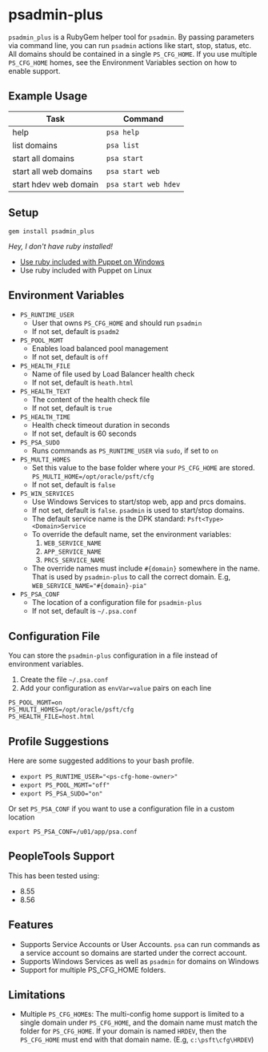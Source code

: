 # psadmin-plus 

`psadmin_plus` is a RubyGem helper tool for `psadmin`. By passing parameters via command line, you can run `psadmin` actions like start, stop, status, etc. All domains should be contained in a single `PS_CFG_HOME`. If you use multiple `PS_CFG_HOME` homes, see the Environment Variables section on how to enable support.

## Example Usage

| Task                  | Command              |
| --------------------- | -------------------- |
| help                  | `psa help`           |
| list domains          | `psa list`           |
| start all domains     | `psa start`          |
| start all web domains | `psa start web`      |
| start hdev web domain | `psa start web hdev` |

## Setup

`gem install psadmin_plus`

*Hey, I don't have ruby installed!*

* [Use ruby included with Puppet on Windows](https://gist.github.com/iversond/e56e608cf8fa65f7160416f4c434da57#file-enableRubyGems-ps1)
* Use ruby included with Puppet on Linux

## Environment Variables

* `PS_RUNTIME_USER`
    * User that owns `PS_CFG_HOME` and should run `psadmin`
    * If not set, default is `psadm2`
* `PS_POOL_MGMT`
    * Enables load balanced pool management
    * If not set, default is `off`
* `PS_HEALTH_FILE`
    * Name of file used by Load Balancer health check
    * If not set, default is `heath.html`
* `PS_HEALTH_TEXT`
    * The content of the health check file
    * If not set, default is `true`
* `PS_HEALTH_TIME`
    * Health check timeout duration in seconds
    * If not set, default is 60 seconds
* `PS_PSA_SUDO`
    * Runs commands as `PS_RUNTIME_USER` via `sudo`, if set to `on`
* `PS_MULTI_HOMES`
    * Set this value to the base folder where your `PS_CFG_HOME` are stored. `PS_MULTI_HOME=/opt/oracle/psft/cfg`
    * If not set, default is `false`
* `PS_WIN_SERVICES`
    * Use Windows Services to start/stop web, app and prcs domains.
    * If not set, default is `false`. `psadmin` is used to start/stop domains.
    * The default service name is the DPK standard: `Psft<Type><Domain>Service`
    * To override the default name, set the environment variables:
        1. `WEB_SERVICE_NAME`
        1. `APP_SERVICE_NAME`
        1. `PRCS_SERVICE_NAME`
    * The override names must include `#{domain}` somewhere in the name. That is used by `psadmin-plus` to call the correct domain. E.g, `WEB_SERVICE_NAME="#{domain}-pia"`
* `PS_PSA_CONF`
    * The location of a configuration file for `psadmin-plus`
    * If not set, default is `~/.psa.conf`

## Configuration File

You can store the `psadmin-plus` configuration in a file instead of environment variables. 

1. Create the file `~/.psa.conf`
1. Add your configuration as `envVar=value` pairs on each line 

```
PS_POOL_MGMT=on
PS_MULTI_HOMES=/opt/oracle/psft/cfg
PS_HEALTH_FILE=host.html
```

## Profile Suggestions

Here are some suggested additions to your bash profile.

* `export PS_RUNTIME_USER="<ps-cfg-home-owner>"`
* `export PS_POOL_MGMT="off"`
* `export PS_PSA_SUDO="on"`

Or set `PS_PSA_CONF` if you want to use a configuration file in a custom location

`export PS_PSA_CONF=/u01/app/psa.conf`

## PeopleTools Support

This has been tested using:

* 8.55
* 8.56

## Features

* Supports Service Accounts or User Accounts. `psa` can run commands as a service account so domains are started under the correct account.
* Supports Windows Services as well as `psadmin` for domains on Windows
* Support for multiple PS_CFG_HOME folders.

## Limitations

* Multiple `PS_CFG_HOME`s: The multi-config home support is limited to a single domain under `PS_CFG_HOME`, and the domain name must match the folder for `PS_CFG_HOME`. If your domain is named `HRDEV`, then the `PS_CFG_HOME` must end with that domain name. (E.g, `c:\psft\cfg\HRDEV`)
